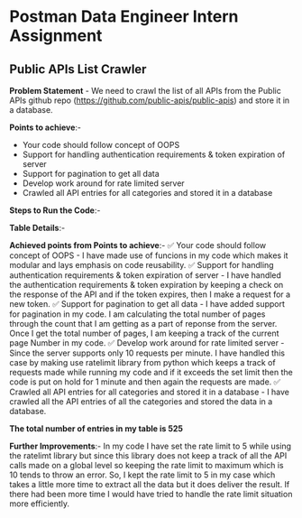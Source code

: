 # Postman Data Engineer Intern Assignment
## Public APIs List Crawler

**Problem Statement** - We need to crawl the list of all APIs from the Public APIs github repo (https://github.com/public-apis/public-apis) and store it in a database.

**Points to achieve**:-
- Your code should follow concept of OOPS
- Support for handling authentication requirements & token expiration of server
- Support for pagination to get all data
- Develop work around for rate limited server
- Crawled all API entries for all categories and stored it in a database

**Steps to Run the Code**:-

**Table Details**:-

**Achieved points from Points to achieve**:-
✅ Your code should follow concept of OOPS - I have made use of funcions in my code which makes it modular and lays emphasis on code reusability.
✅ Support for handling authentication requirements & token expiration of server - I have handled the authentication requirements & token expiration by keeping a check on the response of the API and if the token expires, then I make a request for a new token.
✅ Support for pagination to get all data - I have added support for pagination in my code. I am calculating the total number of pages through the count that I am getting as a part of reponse from the server. Once I get the total number of pages, I am keeping a track of the current page Number in my code.
✅ Develop work around for rate limited server - Since the server supports only 10 requests per minute. I have handled this case by making use ratelimit library from python which keeps a track of requests made while running my code and if it exceeds the set limit then the code is put on hold for 1 minute and then again the requests are made.
✅ Crawled all API entries for all categories and stored it in a database - I have crawled all the API entries of all the categories and stored the data in a database.

**The total number of entries in my table is 525**

**Further Improvements**:- In my code I have set the rate limit to 5 while using the ratelimt library but since this library does not keep a track of all the API calls made on a global level so keeping the rate limit to maximum which is 10 tends to throw an error. So, I kept the rate limit to 5 in my case which takes a little more time to extract all the data but it does deliver the result. If there had been more time I would have tried to handle the rate limit situation more efficiently.
